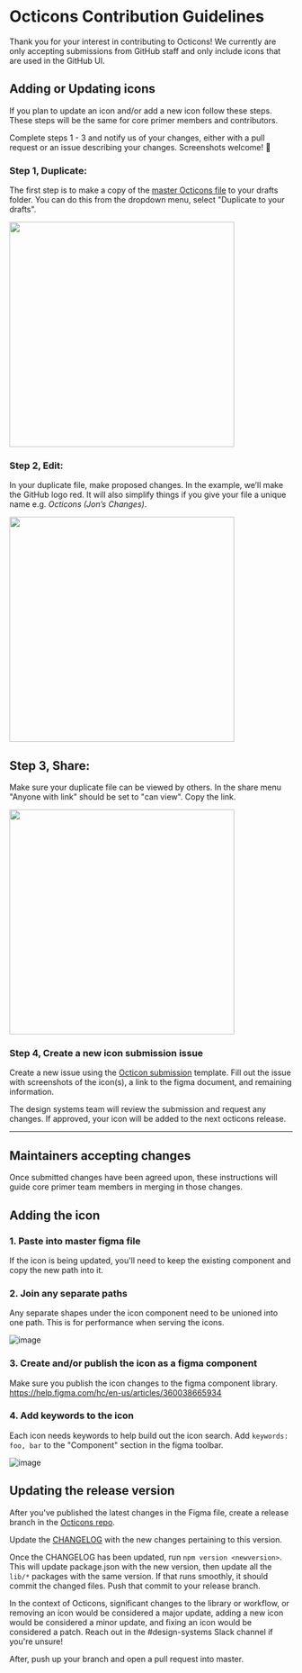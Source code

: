 # Octicons Contribution Guidelines
Thank you for your interest in contributing to Octicons! We currently are only accepting submissions from GitHub staff and only include icons that are used in the GitHub UI.

## Adding or Updating icons

If you plan to update an icon and/or add a new icon follow these steps. These steps will be the same for core primer members and contributors.

Complete steps 1 - 3 and notify us of your changes, either with a pull request or an issue describing your changes. Screenshots welcome! 🎉

### Step 1, Duplicate:

The first step is to make a copy of the [master Octicons file][master-octicons] to your drafts folder. You can do this from the dropdown menu, select "Duplicate to your drafts".

[<img src="https://user-images.githubusercontent.com/54012/37802948-c10dca06-2de9-11e8-98c3-dd45cd561865.gif" width="400"/>](https://user-images.githubusercontent.com/54012/37802948-c10dca06-2de9-11e8-98c3-dd45cd561865.gif)

### Step 2, Edit:

In your duplicate file, make proposed changes. In the example, we’ll make the GitHub logo red. It will also simplify things if you give your file a unique name e.g. _Octicons (Jon’s Changes)_.

[<img src="https://user-images.githubusercontent.com/54012/37803022-14d1a0fe-2dea-11e8-862d-b7ef22c918cf.gif" width="400"/>](https://user-images.githubusercontent.com/54012/37803022-14d1a0fe-2dea-11e8-862d-b7ef22c918cf.gif)

## Step 3, Share:

Make sure your duplicate file can be viewed by others. In the share menu "Anyone with link" should be set to "can view". Copy the link.

[<img src="https://user-images.githubusercontent.com/54012/37803059-3ca54432-2dea-11e8-8c27-36c83a2dc5cb.gif" width="400"/>](https://user-images.githubusercontent.com/54012/37803059-3ca54432-2dea-11e8-8c27-36c83a2dc5cb.gif)

### Step 4, Create a new icon submission issue

Create a new issue using the [Octicon submission](https://github.com/primer/octicons/issues/new?template=octicon-submission.md) template. Fill out the issue with screenshots of the icon(s), a link to the figma document, and remaining information.

The design systems team will review the submission and request any changes. If approved, your icon will be added to the next octicons release.


---

## Maintainers accepting changes

Once submitted changes have been agreed upon, these instructions will guide core primer team members in merging in those changes.

## Adding the icon

### 1. Paste into master figma file

If the icon is being updated, you'll need to keep the existing component and copy the new path into it.

### 2. Join any separate paths

Any separate shapes under the icon component need to be unioned into one path. This is for performance when serving the icons.

![image](https://user-images.githubusercontent.com/54012/72647901-7c9a7e80-392e-11ea-9e9b-08c4b8e1af0c.png)


### 3. Create and/or publish the icon as a figma component

Make sure you publish the icon changes to the figma component library. https://help.figma.com/hc/en-us/articles/360038665934

### 4. Add keywords to the icon

Each icon needs keywords to help build out the icon search. Add `keywords: foo, bar` to the "Component" section in the figma toolbar.

![image](https://user-images.githubusercontent.com/54012/72647771-26c5d680-392e-11ea-9167-462d5bb27936.png)


## Updating the release version

After you've published the latest changes in the Figma file, create a release branch in the [Octicons repo](https://github.com/primer/octicons).

Update the [CHANGELOG](https://github.com/primer/octicons/blob/master/CHANGELOG.md) with the new changes pertaining to this version.

Once the CHANGELOG has been updated, run `npm version <newversion>`. This will update package.json with the new version, then update all the `lib/*` packages with the same version. If that runs smoothly, it should commit the changed files. Push that commit to your release branch.

In the context of Octicons, significant changes to the library or workflow, or removing an icon would be considered a major update, adding a new icon would be considered a minor update, and fixing an icon would be considered a patch. Reach out in the #design-systems Slack channel if you're unsure!

After, push up your branch and open a pull request into master.

[master-octicons]: https://www.figma.com/file/FP7lqd1V00LUaT5zvdklkkZr/Octicons
